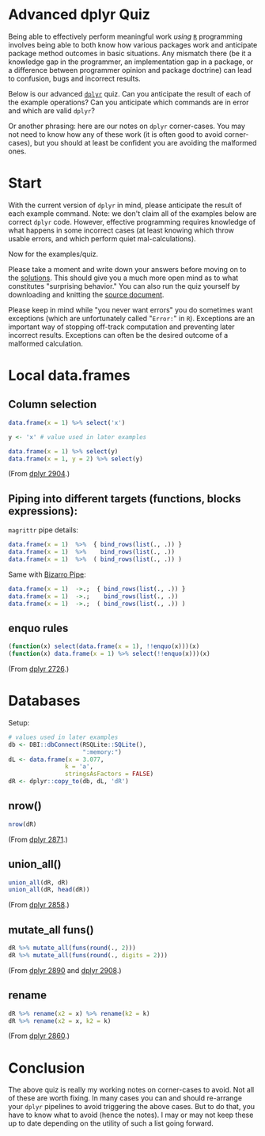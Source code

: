 Advanced dplyr Quiz
===================

Being able to effectively perform meaningful work *using* [`R`](https://www.r-project.org) programming involves being able to both know how various packages work and anticipate package method outcomes in basic situations. Any mismatch there (be it a knowledge gap in the programmer, an implementation gap in a package, or a difference between programmer opinion and package doctrine) can lead to confusion, bugs and incorrect results.

Below is our advanced [`dplyr`](https://CRAN.R-project.org/package=dplyr) quiz. Can you anticipate the result of each of the example operations? Can you anticipate which commands are in error and which are valid `dplyr`?

Or another phrasing: here are our notes on `dplyr` corner-cases. You may not need to know how any of these work (it is often good to avoid corner-cases), but you should at least be confident you are avoiding the malformed ones.

Start
=====

With the current version of `dplyr` in mind, please anticipate the result of each example command. Note: we don't claim all of the examples below are correct `dplyr` code. However, effective programming requires knowledge of what happens in some incorrect cases (at least knowing which throw usable errors, and which perform quiet mal-calculations).

Now for the examples/quiz.

Please take a moment and write down your answers before moving on to the [solutions](https://github.com/WinVector/Examples/blob/master/dplyr/dplyrQuiz_solutions.md). This should give you a much more open mind as to what constitutes "surprising behavior." You can also run the quiz yourself by downloading and knitting the [source document](https://github.com/WinVector/Examples/blob/master/dplyr/dplyrQuiz.Rmd).

Please keep in mind while "you never want errors" you do sometimes want exceptions (which are unfortunately called "`Error:`" in `R`). Exceptions are an important way of stopping off-track computation and preventing later incorrect results. Exceptions can often be the desired outcome of a malformed calculation.

Local data.frames
=================

Column selection
----------------

``` r
data.frame(x = 1) %>% select('x')

y <- 'x' # value used in later examples

data.frame(x = 1) %>% select(y)
data.frame(x = 1, y = 2) %>% select(y)
```

(From [dplyr 2904](https://github.com/tidyverse/dplyr/issues/2904).)

Piping into different targets (functions, blocks expressions):
--------------------------------------------------------------

`magrittr` pipe details:

``` r
data.frame(x = 1)  %>%  { bind_rows(list(., .)) }
data.frame(x = 1)  %>%    bind_rows(list(., .))
data.frame(x = 1)  %>%  ( bind_rows(list(., .)) )
```

Same with [Bizarro Pipe](https://cran.r-project.org/web/packages/replyr/vignettes/BizarroPipe.html):

``` r
data.frame(x = 1)  ->.;  { bind_rows(list(., .)) }
data.frame(x = 1)  ->.;    bind_rows(list(., .))
data.frame(x = 1)  ->.;  ( bind_rows(list(., .)) )
```

enquo rules
-----------

``` r
(function(x) select(data.frame(x = 1), !!enquo(x)))(x)
(function(x) data.frame(x = 1) %>% select(!!enquo(x)))(x)
```

(From [dplyr 2726](https://github.com/tidyverse/dplyr/issues/2726).)

Databases
=========

Setup:

``` r
# values used in later examples
db <- DBI::dbConnect(RSQLite::SQLite(), 
                     ":memory:")
dL <- data.frame(x = 3.077, 
                k = 'a', 
                stringsAsFactors = FALSE)
dR <- dplyr::copy_to(db, dL, 'dR')
```

nrow()
------

``` r
nrow(dR)
```

(From [dplyr 2871](https://github.com/tidyverse/dplyr/issues/2871).)

union\_all()
------------

``` r
union_all(dR, dR)
union_all(dR, head(dR))
```

(From [dplyr 2858](https://github.com/tidyverse/dplyr/issues/2858).)

mutate\_all funs()
------------------

``` r
dR %>% mutate_all(funs(round(., 2)))
dR %>% mutate_all(funs(round(., digits = 2)))
```

(From [dplyr 2890](https://github.com/tidyverse/dplyr/issues/2890) and [dplyr 2908](https://github.com/tidyverse/dplyr/issues/2908).)

rename
------

``` r
dR %>% rename(x2 = x) %>% rename(k2 = k)
dR %>% rename(x2 = x, k2 = k)
```

(From [dplyr 2860](https://github.com/tidyverse/dplyr/issues/2860).)

Conclusion
==========

The above quiz is really my working notes on corner-cases to avoid. Not all of these are worth fixing. In many cases you can and should re-arrange your `dplyr` pipelines to avoid triggering the above cases. But to do that, you have to know what to avoid (hence the notes). I may or may not keep these up to date depending on the utility of such a list going forward.
